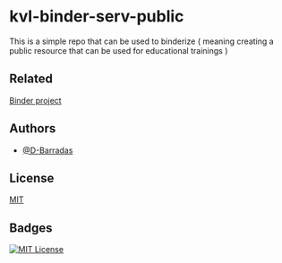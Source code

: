 # kvl-binder-serv-public
  This is a simple repo that can be used to binderize ( meaning creating a public resource that can be used for educational trainings )  
## Related

[Binder project](https://mybinder.readthedocs.io/en/latest/)
<!-- [KAUST]https://jbinder.kaust.edu.sa/user/kaust-vislab-kvl-binder-serv-48uqvcgj/lab -->

## Authors

- [@D-Barradas](https://www.github.com/D-Barradas)


## License

[MIT](https://choosealicense.com/licenses/mit/)


## Badges


[![MIT License](https://img.shields.io/badge/License-MIT-green.svg)](https://choosealicense.com/licenses/mit/) 

<!--  [![Binder](https://mybinder.org/badge_logo.svg)](https://mybinder.org/v2/gh/kaust-vislab/kvl-binder-serv/HEAD) -->
<!-- [![Binder](https://mybinder.org/badge_logo.svg)](https://binder.kaust.edu.sa/v2/gh/kaust-vislab/kvl-binder-serv/HEAD) -->
